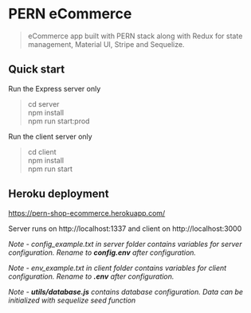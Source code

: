 # PERN eCommerce
> eCommerce app built with PERN stack along with Redux for state management, Material UI, Stripe and Sequelize. 

## Quick start

Run the Express server only
>cd server<br/>
npm install<br/>
npm run start:prod<br/>


Run the client server only
>cd client<br/>
npm install<br/>
npm run start<br/>

## Heroku deployment
https://pern-shop-ecommerce.herokuapp.com/


Server runs on http://localhost:1337 and client on http://localhost:3000

*Note - config_example.txt in server folder contains variables for server configuration. Rename to **config.env** after configuration.*

*Note - env_example.txt in client folder contains variables for client configuration. Rename to **.env** after configuration.*

*Note - **utils/database.js** contains database configuration. Data can be initialized with sequelize seed function*
